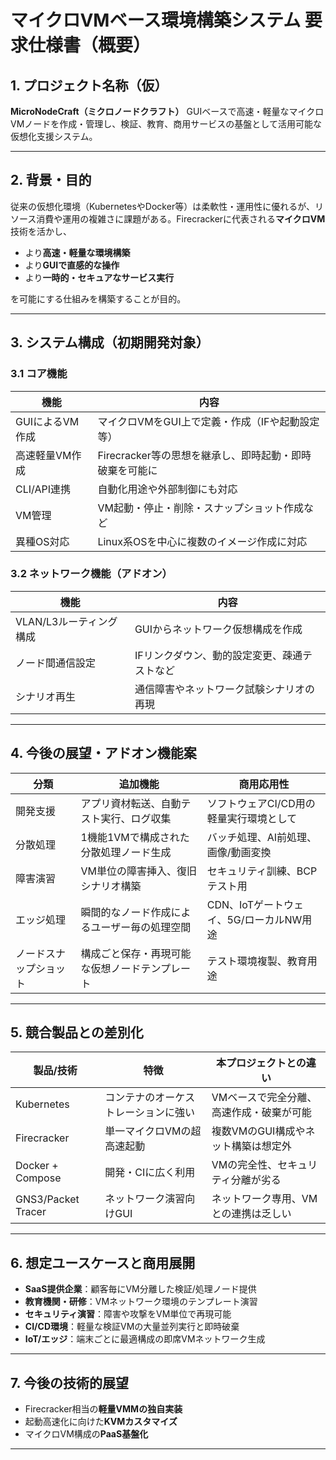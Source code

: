 # マイクロVMベース環境構築システム 要求仕様書（概要）

## 1. プロジェクト名称（仮）
**MicroNodeCraft（ミクロノードクラフト）**
GUIベースで高速・軽量なマイクロVMノードを作成・管理し、検証、教育、商用サービスの基盤として活用可能な仮想化支援システム。

---

## 2. 背景・目的

従来の仮想化環境（KubernetesやDocker等）は柔軟性・運用性に優れるが、リソース消費や運用の複雑さに課題がある。Firecrackerに代表される**マイクロVM**技術を活かし、

- より**高速・軽量な環境構築**
- より**GUIで直感的な操作**
- より**一時的・セキュアなサービス実行**

を可能にする仕組みを構築することが目的。

---

## 3. システム構成（初期開発対象）

### 3.1 コア機能

| 機能 | 内容 |
|------|------|
| GUIによるVM作成 | マイクロVMをGUI上で定義・作成（IFや起動設定等） |
| 高速軽量VM作成 | Firecracker等の思想を継承し、即時起動・即時破棄を可能に |
| CLI/API連携 | 自動化用途や外部制御にも対応 |
| VM管理 | VM起動・停止・削除・スナップショット作成など |
| 異種OS対応 | Linux系OSを中心に複数のイメージ作成に対応 |

### 3.2 ネットワーク機能（アドオン）

| 機能 | 内容 |
|------|------|
| VLAN/L3ルーティング構成 | GUIからネットワーク仮想構成を作成 |
| ノード間通信設定 | IFリンクダウン、動的設定変更、疎通テストなど |
| シナリオ再生 | 通信障害やネットワーク試験シナリオの再現 |

---

## 4. 今後の展望・アドオン機能案

| 分類 | 追加機能 | 商用応用性 |
|------|----------|------------|
| 開発支援 | アプリ資材転送、自動テスト実行、ログ収集 | ソフトウェアCI/CD用の軽量実行環境として |
| 分散処理 | 1機能1VMで構成された分散処理ノード生成 | バッチ処理、AI前処理、画像/動画変換 |
| 障害演習 | VM単位の障害挿入、復旧シナリオ構築 | セキュリティ訓練、BCPテスト用 |
| エッジ処理 | 瞬間的なノード作成によるユーザー毎の処理空間 | CDN、IoTゲートウェイ、5G/ローカルNW用途 |
| ノードスナップショット | 構成ごと保存・再現可能な仮想ノードテンプレート | テスト環境複製、教育用途 |

---

## 5. 競合製品との差別化

| 製品/技術 | 特徴 | 本プロジェクトとの違い |
|-----------|------|------------------|
| Kubernetes | コンテナのオーケストレーションに強い | VMベースで完全分離、高速作成・破棄が可能 |
| Firecracker | 単一マイクロVMの超高速起動 | 複数VMのGUI構成やネット構築は想定外 |
| Docker + Compose | 開発・CIに広く利用 | VMの完全性、セキュリティ分離が劣る |
| GNS3/Packet Tracer | ネットワーク演習向けGUI | ネットワーク専用、VMとの連携は乏しい |

---

## 6. 想定ユースケースと商用展開

- **SaaS提供企業**：顧客毎にVM分離した検証/処理ノード提供
- **教育機関・研修**：VMネットワーク環境のテンプレート演習
- **セキュリティ演習**：障害や攻撃をVM単位で再現可能
- **CI/CD環境**：軽量な検証VMの大量並列実行と即時破棄
- **IoT/エッジ**：端末ごとに最適構成の即席VMネットワーク生成

---

## 7. 今後の技術的展望

- Firecracker相当の**軽量VMMの独自実装**
- 起動高速化に向けた**KVMカスタマイズ**
- マイクロVM構成の**PaaS基盤化**

---
